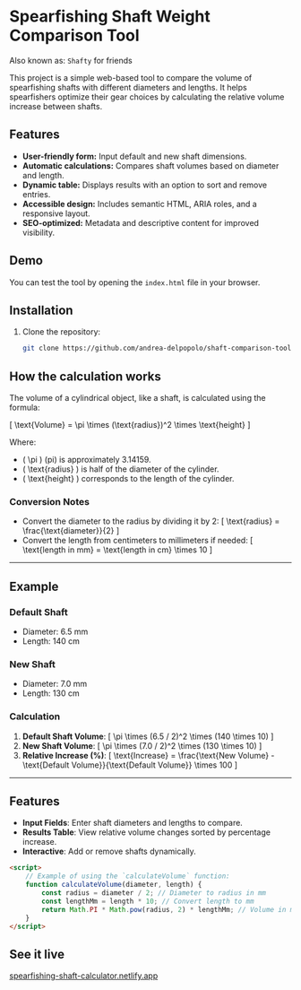 # Spearfishing Shaft Weight Comparison Tool

Also known as: `Shafty` for friends

This project is a simple web-based tool to compare the volume of spearfishing shafts with different diameters and lengths. It helps spearfishers optimize their gear choices by calculating the relative volume increase between shafts.

## Features

- **User-friendly form:** Input default and new shaft dimensions.
- **Automatic calculations:** Compares shaft volumes based on diameter and length.
- **Dynamic table:** Displays results with an option to sort and remove entries.
- **Accessible design:** Includes semantic HTML, ARIA roles, and a responsive layout.
- **SEO-optimized:** Metadata and descriptive content for improved visibility.

## Demo

You can test the tool by opening the `index.html` file in your browser.

## Installation

1. Clone the repository:
   ```bash
   git clone https://github.com/andrea-delpopolo/shaft-comparison-tool.git

## How the calculation works

The volume of a cylindrical object, like a shaft, is calculated using the formula:

\[
\text{Volume} = \pi \times (\text{radius})^2 \times \text{height}
\]

Where:
- \( \pi \) (pi) is approximately 3.14159.
- \( \text{radius} \) is half of the diameter of the cylinder.
- \( \text{height} \) corresponds to the length of the cylinder.

### Conversion Notes
- Convert the diameter to the radius by dividing it by 2:
  \[
  \text{radius} = \frac{\text{diameter}}{2}
  \]
- Convert the length from centimeters to millimeters if needed:
  \[
  \text{length in mm} = \text{length in cm} \times 10
  \]

---

## Example

### Default Shaft
- Diameter: 6.5 mm
- Length: 140 cm

### New Shaft
- Diameter: 7.0 mm
- Length: 130 cm

### Calculation
1. **Default Shaft Volume**:
   \[
   \pi \times (6.5 / 2)^2 \times (140 \times 10)
   \]
2. **New Shaft Volume**:
   \[
   \pi \times (7.0 / 2)^2 \times (130 \times 10)
   \]
3. **Relative Increase (%)**:
   \[
   \text{Increase} = \frac{\text{New Volume} - \text{Default Volume}}{\text{Default Volume}} \times 100
   \]

---

## Features
- **Input Fields**: Enter shaft diameters and lengths to compare.
- **Results Table**: View relative volume changes sorted by percentage increase.
- **Interactive**: Add or remove shafts dynamically.

```html
<script>
    // Example of using the `calculateVolume` function:
    function calculateVolume(diameter, length) {
        const radius = diameter / 2; // Diameter to radius in mm
        const lengthMm = length * 10; // Convert length to mm
        return Math.PI * Math.pow(radius, 2) * lengthMm; // Volume in mm³
    }
</script>
```

## See it live

[spearfishing-shaft-calculator.netlify.app](https://spearfishing-shaft-calculator.netlify.app/)
